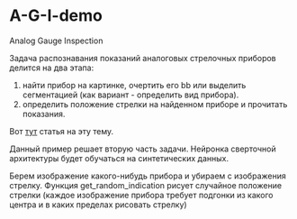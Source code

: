 # A-G-I-demo

Analog Gauge Inspection

Задача распознавания показаний аналоговых стрелочных приборов делится на два этапа:
1. найти прибор на картинке, очертить его bb или выделить сегментацией
(как вариант  - определить вид прибора).
2. определить положение стрелки на найденном приборе и прочитать показания.

Вот [тут](https://indatalabs.com/blog/ai-inspection) статья на эту тему.

Данный пример решает вторую часть задачи.
Нейронка сверточной архитектуры будет обучаться на синтетических данных. 

Берем изображение какого-нибудь прибора и убираем с изображения стрелку.
Функция get_random_indication рисует случайное положение стрелки
(каждое изображение прибора требует подгонки из какого центра и в каких пределах рисовать стрелку)